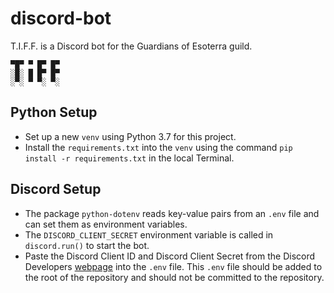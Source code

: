 # discord-bot
T.I.F.F. is a Discord bot for the Guardians of Esoterra guild.

```
▀█▀ ▀ █▀ █▀ 
░█░ █ █▀ █▀ 
░▀░ ▀ ▀░ ▀░
```


## Python Setup
- Set up a new `venv` using Python 3.7 for this project.
- Install the `requirements.txt` into the `venv` using the command `pip install -r requirements.txt` in the local Terminal.


## Discord Setup
- The package `python-dotenv` reads key-value pairs from an `.env` file and can set them as environment variables. 
- The `DISCORD_CLIENT_SECRET` environment variable is called in `discord.run()` to start the bot.
- Paste the Discord Client ID and Discord Client Secret from the Discord Developers [webpage](https://discord.com/developers/applications/976609136743686174/information) into the `.env` file. This `.env` file should be added to the root of the repository and should not be committed to the repository.